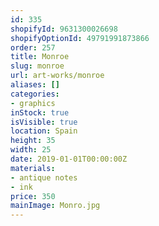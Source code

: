 ```yaml
---
id: 335
shopifyId: 9631300026698
shopifyOptionId: 49791991873866
order: 257
title: Monroe
slug: monroe
url: art-works/monroe
aliases: []
categories:
- graphics
inStock: true
isVisible: true
location: Spain
height: 35
width: 25
date: 2019-01-01T00:00:00Z
materials:
- antique notes
- ink
price: 350
mainImage: Monro.jpg
---
```

